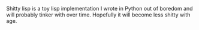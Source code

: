 Shitty lisp is a toy lisp implementation I wrote in Python out of boredom and will probably tinker with over time.
Hopefully it will become less shitty with age.

